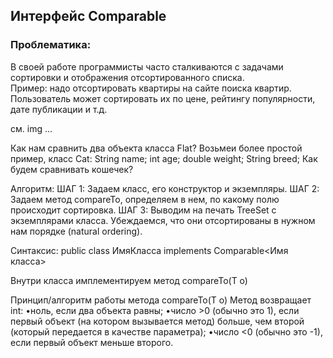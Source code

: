 ## Интерфейс Comparable

### Проблематика:
В своей работе программисты часто сталкиваются с задачами сортировки и отображения
отсортированного списка.  
Пример: надо отсортировать квартиры на сайте поиска квартир.
Пользователь может сортировать их по цене, рейтингу популярности, дате публикации и т.д.

см. img ...

Как нам сравнить два объекта класса Flat?
Возьмеи более простой пример, класс Cat:
String name;
int age;
double weight;
String breed;
Как будем сравнивать кошечек?

Алгоритм:
ШАГ 1: Задаем класс, его конструктор и экземпляры.
ШАГ 2: Задаем метод compareTo, определяем в нем,
по какому полю происходит сортировка.
ШАГ 3: Выводим на печать TreeSet c экземплярами класса.
Убеждаемся, что они отсортированы в нужном нам порядке (natural ordering).

Синтаксис:
public class ИмяКласса implements Comparable<Имя класса>

Внутри класса имплементируем метод compareTo(T o)

Принцип/алгоритм работы метода compareTo(T o)
Метод возвращает int:
•ноль, если два объекта равны;
•число >0 (обычно это 1), если первый объект (на котором вызывается метод) больше, чем второй (который передается в качестве параметра);
•число <0 (обычно это -1), если первый объект меньше второго.


